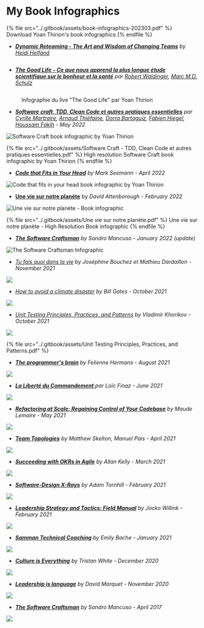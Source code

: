 # My Book Infographics

{% file src="../.gitbook/assets/book-infographics-202303.pdf" %}
Download Yoan Thirion's book infographics
{% endfile %}

* [_**Dynamic Reteaming - The Art and Wisdom of Changing Teams**_](https://www.oreilly.com/library/view/dynamic-reteaming-2nd/9781492061281/) _by_ [_Heidi Helfand_](https://www.heidihelfand.com)

<figure><img src="../.gitbook/assets/Dynamic-Reteaming.webp" alt=""><figcaption></figcaption></figure>

* [_**The Good Life**_ _**- Ce que nous apprend la plus longue étude scientifique sur le bonheur et la santé**_](resources/book-notes/the-good-life.md) _par_ [_Robert Waldinger_](https://www.linkedin.com/in/robert-waldinger-90012169/)_,_ [_Marc M.D. Schulz_](https://www.linkedin.com/in/marc-schulz-20663222a/)

<figure><img src="../.gitbook/assets/The-Good-Life.webp" alt=""><figcaption><p>Infographie du live "The Good Life" par Yoan Thirion</p></figcaption></figure>

* [_**Software craft, TDD, Clean Code et autres pratiques essentielles**_](https://www.dunod.com/sciences-techniques/software-craft-tdd-clean-code-et-autres-pratiques-essentielles) _par_ [_Cyrille Martraire_](https://www.dunod.com/livres-cyrille-martraire)_,_ [_Arnaud Thiéfaine_](https://www.dunod.com/livres-arnaud-thiefaine)_,_ [_Dorra Bartaguiz_](https://www.dunod.com/livres-dorra-bartaguiz)_,_ [_Fabien Hiegel_](https://www.dunod.com/livres-fabien-hiegel)_,_ [_Houssam Fakih_](https://www.dunod.com/livres-houssam-fakih) _- May 2022_

![Software Craft book infographic by Yoan Thirion](../.gitbook/assets/Software-Craft-TDD\_-Clean-Code-et-autres-pratiques-essentielles.webp)

{% file src="../.gitbook/assets/Software Craft - TDD, Clean Code et autres pratiques essentielles.pdf" %}
High resolution Software Craft book infographic by Yoan Thirion
{% endfile %}

* [_**Code that Fits in Your Head**_](https://www.oreilly.com/library/view/code-that-fits/9780137464302/) _by Mark Seemann - April 2022_

![Code that fits in your head book infographic by Yoan Thirion](../.gitbook/assets/Code-that-fits-in-your-head.webp)

* [**Une vie sur notre planète**](https://editions.flammarion.com/une-vie-sur-notre-planete/9782080249616) by _David Attenborough - February 2022_

![Une vie sur notre planète - Book infographic](../.gitbook/assets/une-vie-sur-notre-planete.png)

{% file src="../.gitbook/assets/Une vie sur notre planète.pdf" %}
Une vie sur notre planète - High Resolution Book infographic
{% endfile %}

* [_**The Software Craftsman**_](https://www.goodreads.com/book/show/23215733-the-software-craftsman) _by Sandro Mancuso_ _-_ _January 2022 (update)_

![The Software Craftsman Infographic](../.gitbook/assets/The-Software-Craftsman.webp)

* [_Tu fais quoi dans la vie_](https://livre.fnac.com/a16126259/Matthieu-Dardaillon-Tu-fais-quoi-dans-la-vie) _by Joséphine Bouchez et Mathieu Dardaillon - November 2021_

![](../.gitbook/assets/Tu-fais-quoi-dans-la-vie.webp)

* [_How to avoid a climate disaster_](https://www.goodreads.com/book/show/52275335-how-to-avoid-a-climate-disaster) _by Bill Gates - October 2021_

![](<../.gitbook/assets/How to avoid a climate disaster.png>)

* [_Unit Testing Principles, Practices, and Patterns_](https://www.manning.com/books/unit-testing) _by Vladimir Khorikov - October 2021_

![](<../.gitbook/assets/Unit Testing Principles, Practices, and Patterns.png>)

{% file src="../.gitbook/assets/Unit Testing Principles, Practices, and Patterns.pdf" %}

* [_**The programmer's brain**_](https://yoan-thirion.gitbook.io/knowledge-base/xtrem-reading/resources/book-notes/the-programmers-brain) _by Felienne Hermans - August 2021_

![](<../.gitbook/assets/Programmers brain (1).png>)

* [_**La Liberté du Commandement**_ ](https://livre.fnac.com/a14046398/Loic-Finaz-La-liberte-du-commandement)_par Loïc Finaz - June 2021_

![](<../.gitbook/assets/La liberté du commandement (1).png>)

* [_**Refactoring at Scale: Regaining Control of Your Codebase**_](https://www.goodreads.com/book/show/53483751-refactoring-at-scale) _by Maude Lemaire - May 2021_

![](<../.gitbook/assets/Refactoring at scale (1).jpg>)

* [_**Team Topologies**_](https://www.goodreads.com/book/show/44135420-team-topologies) _by Matthew Skelton, Manuel Pais - April 2021_

![](<../.gitbook/assets/Team Topologies (1).png>)

* [_**Succeeding with OKRs in Agile**_](https://www.goodreads.com/book/show/57019672-succeeding-with-okrs-in-agile?ac=1\&from\_search=true\&qid=HgSf8HvSoN\&rank=1) _by Allan Kelly - March 2021_

![](<../.gitbook/assets/succeeding with okrs in agile (3).png>)

* [_**Software-Design X-Rays**_](https://www.goodreads.com/book/show/36517037-software-design-x-rays?ac=1\&from\_search=true\&qid=X1QZx8XCCs\&rank=1) _by Adam Tornhill - February 2021_

![](<../.gitbook/assets/Software-Design X-Rays (2).png>)

* [_**Leadership Strategy and Tactics: Field Manual**_](https://www.goodreads.com/book/show/51136198-leadership-strategy-and-tactics?ac=1\&from\_search=true\&qid=ExRdMvfk8X\&rank=1) _by Jocko Willink - February 2021_

![](<../.gitbook/assets/leadership strategy.jpg>)

* [_**Samman Technical Coaching**_](https://www.goodreads.com/book/show/56659570-technical-agile-coaching-with-the-samman-method?ac=1\&from\_search=true\&qid=Vsc4qfo3k7\&rank=1) _by Emily Bache - January 2021_

![](<../.gitbook/assets/Samman Technical Coaching.png>)

* [_**Culture is Everything**_](https://www.goodreads.com/book/show/35080568-culture-is-everything?ac=1\&from\_search=true\&qid=G7bsQEDUsD\&rank=1) _by Tristan White - December 2020_

![](<../.gitbook/assets/Culture is everything (1).jpg>)

* [_**Leadership is language**_](https://www.goodreads.com/book/show/42774083-leadership-is-language) _by David Marquet - November 2020_

![](<../.gitbook/assets/Leadership is language.jpg>)

* [_**The Software Craftsman**_](https://www.goodreads.com/book/show/23215733-the-software-craftsman) _by Sandro Mancuso_ _-_ _April 2017_

![](<../.gitbook/assets/The Software craftsman.png>)
